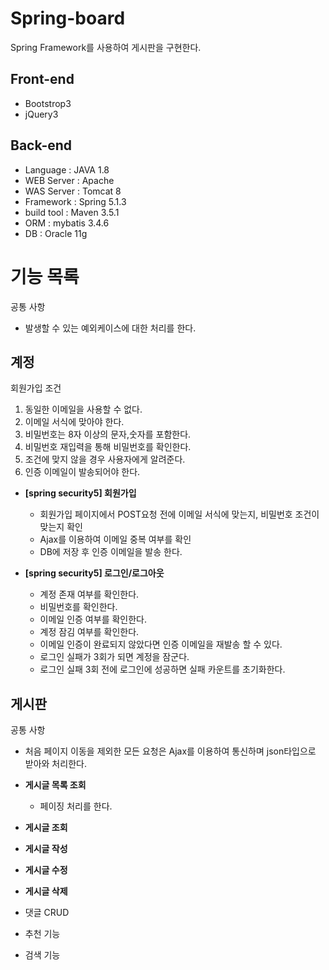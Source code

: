 # Spring-board
Spring Framework를 사용하여 게시판을 구현한다.

## Front-end
* Bootstrop3
* jQuery3

## Back-end
* Language : JAVA 1.8
* WEB Server : Apache
* WAS Server : Tomcat 8
* Framework : Spring 5.1.3
* build tool : Maven 3.5.1
* ORM : mybatis 3.4.6
* DB : Oracle 11g

# 기능 목록
공통 사항
  - 발생할 수 있는 예외케이스에 대한 처리를 한다.
  
## 계정
회원가입 조건
1. 동일한 이메일을 사용할 수 없다.
2. 이메일 서식에 맞아야 한다.
3. 비밀번호는 8자 이상의 문자,숫자를 포함한다.
4. 비밀번호 재입력을 통해 비밀번호를 확인한다.
5. 조건에 맞지 않을 경우 사용자에게 알려준다.
6. 인증 이메일이 발송되어야 한다.

  * **[spring security5] 회원가입**
    - 회원가입 페이지에서 POST요청 전에 이메일 서식에 맞는지, 비밀번호 조건이 맞는지 확인
    - Ajax를 이용하여 이메일 중복 여부를 확인
    - DB에 저장 후 인증 이메일을 발송 한다.
  
  * **[spring security5] 로그인/로그아웃**
    - 계정 존재 여부를 확인한다.
    - 비밀번호를 확인한다.
    - 이메일 인증 여부를 확인한다.
    - 계정 잠김 여부를 확인한다.
    - 이메일 인증이 완료되지 않았다면 인증 이메일을 재발송 할 수 있다.
    - 로그인 실패가 3회가 되면 계정을 잠군다.
    - 로그인 실패 3회 전에 로그인에 성공하면 실패 카운트를 초기화한다.
  
## 게시판
공통 사항
  - 처음 페이지 이동을 제외한 모든 요청은 Ajax를 이용하여 통신하며 json타입으로 받아와 처리한다.
  
  * **게시글 목록 조회**
    - 페이징 처리를 한다.
  * **게시글 조회**
  * **게시글 작성**
  * **게시글 수정**
  * **게시글 삭제**


* 댓글 CRUD
* 추천 기능
* 검색 기능
